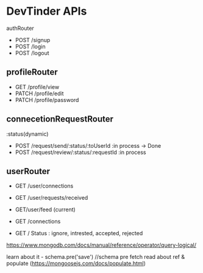 # DevTinder APIs

authRouter

- POST /signup
- POST /login
- POST /logout

## profileRouter

- GET /profile/view
- PATCH /profile/edit
- PATCH /profile/password

## connecetionRequestRouter

:status(dynamic)

- POST /request/send/:status/:toUserId :in process -> Done
- POST /request/review/:status/:requestId :in process

## userRouter

- GET /user/connections
- GET /user/requests/received
- GET/user/feed (current)

- GET /connections
- GET /
  Status : ignore, intrested, accepted, rejected

<https://www.mongodb.com/docs/manual/reference/operator/query-logical/>

learn about it - schema.pre('save') //schema pre fetch
read about ref & populate (<https://mongoosejs.com/docs/populate.html>)
